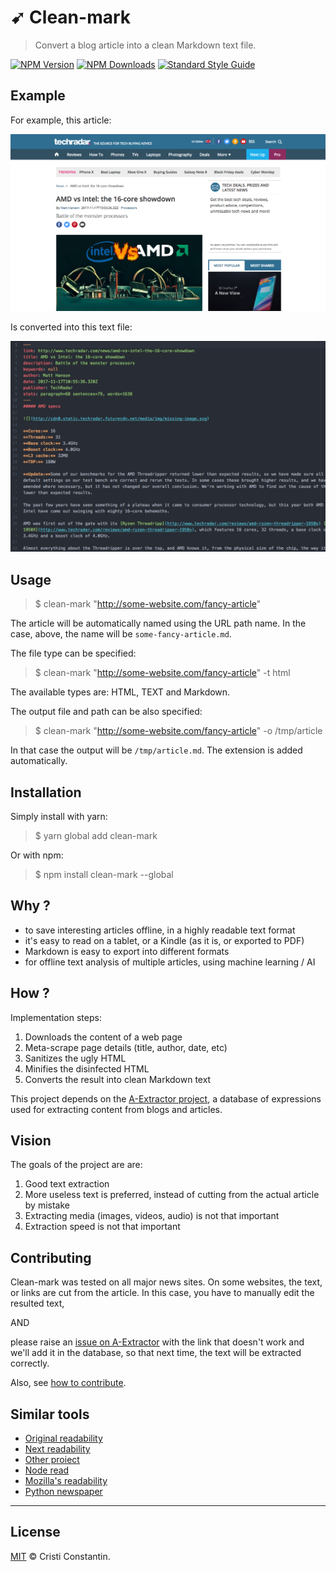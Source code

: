 # ➹ Clean-mark

  > Convert a blog article into a clean Markdown text file.

  [![NPM Version][npm-image]][npm-url]
  [![NPM Downloads][downloads-image]][downloads-url]
  [![Standard Style Guide][style-image]][style-url]


## Example

For example, this article:

[![Original article](article-screen.png)](http://www.techradar.com/news/amd-vs-intel-the-16-core-showdown)

Is converted into this text file:

![Clean text](clean-screen.png)


## Usage

> $ clean-mark "http://some-website.com/fancy-article"

The article will be automatically named using the URL path name. In the case, above, the name will be `some-fancy-article.md`.

The file type can be specified:

> $ clean-mark "http://some-website.com/fancy-article" -t html

The available types are: HTML, TEXT and Markdown.

The output file and path can be also specified:

> $ clean-mark "http://some-website.com/fancy-article" -o /tmp/article

In that case the output will be `/tmp/article.md`. The extension is added automatically.


## Installation

Simply install with yarn:

> $ yarn global add clean-mark

Or with npm:

> $ npm install clean-mark --global


## Why ?

* to save interesting articles offline, in a highly readable text format
* it's easy to read on a tablet, or a Kindle (as it is, or exported to PDF)
* Markdown is easy to export into different formats
* for offline text analysis of multiple articles, using machine learning / AI


## How ?

Implementation steps:

1. Downloads the content of a web page
1. Meta-scrape page details (title, author, date, etc)
1. Sanitizes the ugly HTML
1. Minifies the disinfected HTML
1. Converts the result into clean Markdown text


This project depends on the [A-Extractor project](https://github.com/croqaz/a-extractor), a database of expressions used for extracting content from blogs and articles.


## Vision

The goals of the project are are:

1. Good text extraction
1. More useless text is preferred, instead of cutting from the actual article by mistake
1. Extracting media (images, videos, audio) is not that important
1. Extraction speed is not that important


## Contributing

Clean-mark was tested on all major news sites. On some websites, the text, or links are cut from the article.
In this case, you have to manually edit the resulted text,

AND

please raise an [issue on A-Extractor](https://github.com/croqaz/a-extractor/issues) with the link that doesn't work and we'll add it in the database, so that next time, the text will be extracted correctly.

Also, see [how to contribute](CONTRIBUTING.md).


## Similar tools

* [Original readability](http://ejucovy.github.io/readability)
* [Next readability](https://github.com/luin/readability)
* [Other proiect](https://github.com/olragon/node-readability)
* [Node read](https://github.com/bndr/node-read)
* [Mozilla's readability](https://github.com/mozilla/readability)
* [Python newspaper](https://github.com/codelucas/newspaper)

-----

## License

[MIT](LICENSE) © Cristi Constantin.


[npm-image]: https://img.shields.io/npm/v/clean-mark.svg
[npm-url]: https://www.npmjs.com/package/clean-mark
[david-image]: https://david-dm.org/croqaz/clean-mark/status.svg
[david-url]: https://david-dm.org/croqaz/clean-mark
[downloads-image]: https://img.shields.io/npm/dm/clean-mark.svg
[downloads-url]: https://npmjs.org/package/clean-mark
[style-image]: https://img.shields.io/badge/code_style-standard-brightgreen.svg
[style-url]: https://standardjs.com

